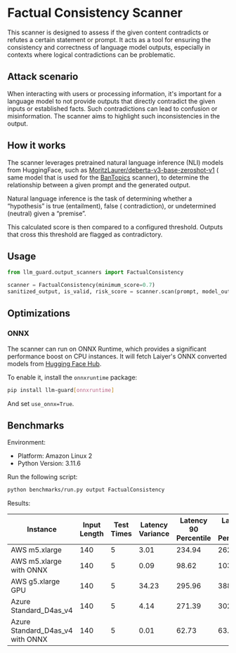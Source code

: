 # Factual Consistency Scanner

This scanner is designed to assess if the given content contradicts or refutes a certain statement or prompt. It acts as
a tool for ensuring the consistency and correctness of language model outputs, especially in contexts where logical
contradictions can be problematic.

## Attack scenario

When interacting with users or processing information, it's important for a language model to not provide outputs that
directly contradict the given inputs or established facts. Such contradictions can lead to confusion or misinformation.
The scanner aims to highlight such inconsistencies in the output.

## How it works

The scanner leverages pretrained natural language inference (NLI) models from HuggingFace, such
as [MoritzLaurer/deberta-v3-base-zeroshot-v1](https://huggingface.co/MoritzLaurer/deberta-v3-base-zeroshot-v1) (
same model that is used for the [BanTopics](./ban_topics.md) scanner), to determine the relationship between a given
prompt and the generated output.

Natural language inference is the task of determining whether a “hypothesis” is true (entailment), false (
contradiction), or undetermined (neutral) given a “premise”.

This calculated score is then compared to a configured threshold. Outputs that cross this threshold are flagged
as contradictory.

## Usage

```python
from llm_guard.output_scanners import FactualConsistency

scanner = FactualConsistency(minimum_score=0.7)
sanitized_output, is_valid, risk_score = scanner.scan(prompt, model_output)
```

## Optimizations

### ONNX

The scanner can run on ONNX Runtime, which provides a significant performance boost on CPU instances. It will fetch
Laiyer's ONNX converted models from [Hugging Face Hub](https://huggingface.co/laiyer).

To enable it, install the `onnxruntime` package:

```sh
pip install llm-guard[onnxruntime]
```

And set `use_onnx=True`.

## Benchmarks

Environment:

- Platform: Amazon Linux 2
- Python Version: 3.11.6

Run the following script:

```sh
python benchmarks/run.py output FactualConsistency
```

Results:

| Instance                         | Input Length | Test Times | Latency Variance | Latency 90 Percentile | Latency 95 Percentile | Latency 99 Percentile | Average Latency (ms) | QPS     |
|----------------------------------|--------------|------------|------------------|-----------------------|-----------------------|-----------------------|----------------------|---------|
| AWS m5.xlarge                    | 140          | 5          | 3.01             | 234.94                | 262.31                | 284.20                | 180.00               | 777.78  |
| AWS m5.xlarge with ONNX          | 140          | 5          | 0.09             | 98.62                 | 103.28                | 107.01                | 89.00                | 1573.02 |
| AWS g5.xlarge GPU                | 140          | 5          | 34.23            | 295.96                | 388.34                | 462.24                | 110.70               | 1264.69 |
| Azure Standard_D4as_v4           | 140          | 5          | 4.14             | 271.39                | 302.78                | 327.89                | 205.62               | 680.87  |
| Azure Standard_D4as_v4 with ONNX | 140          | 5          | 0.01             | 62.73                 | 63.71                 | 64.51                 | 59.82                | 2340.44 |
